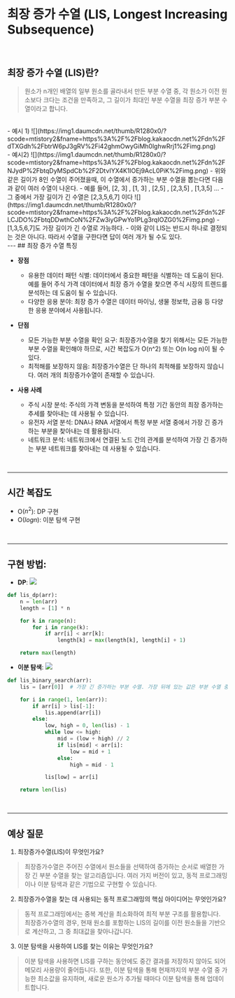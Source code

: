 # 최장 증가 수열 (LIS, Longest Increasing Subsequence)

<br>

## 최장 증가 수열 (LIS)란?
> 원소가 n개인 배열의 일부 원소를 골라내서 만든 부분 수열 중, 각 원소가 이전 원소보다
  크다는 조건을 만족하고, 그 길이가 최대인 부분 수열을 최장 증가 부분 수열이라고 합니다.

<br>
- 예시 1)
![](https://img1.daumcdn.net/thumb/R1280x0/?scode=mtistory2&fname=https%3A%2F%2Fblog.kakaocdn.net%2Fdn%2FdTXGdh%2FbtrW6pJ3gRV%2Fi42ghmOwyGiMh0lghwRrj1%2Fimg.png)

<br>
- 예시2)
![](https://img1.daumcdn.net/thumb/R1280x0/?scode=mtistory2&fname=https%3A%2F%2Fblog.kakaocdn.net%2Fdn%2FNJydP%2FbtqDyMSpdCb%2F2DtvIYX4K1lOEj9AcL0PiK%2Fimg.png)
  - 위와 같은 길이가 8인 수열이 주어졌을때, 이 수열에서 증가하는 부분 수열을 뽑는다면 다음과 같이 여러 수열이 나온다.
  - 예를 들어, [2, 3] , [1, 3] , [2,5] , [2,3,5] , [1,3,5] ...
  - 그 중에서 가장 길이가 긴 수열은 [2,3,5,6,7] 이다
![](https://img1.daumcdn.net/thumb/R1280x0/?scode=mtistory2&fname=https%3A%2F%2Fblog.kakaocdn.net%2Fdn%2FLCJDO%2FbtqDDwthCoN%2FZw3iyGPwYo1PLg3rqIOZG0%2Fimg.png)
  - [1,3,5,6,7]도 가장 길이가 긴 수열로 가능하다.
  - 이와 같이 LIS는 반드시 하나로 결정되는 것은 아니다. 따라서 수열을 구한다면 답이 여러 개가 될 수도 있다.

<br>
 ---
 ## 최장 증가 수열 특징

 - **장점**
    - 유용한 데이터 패턴 식별: 데이터에서 중요한 패턴을 식별하는 데 도움이 된다. 예를 들어 주식 가격 데이터에서 최장 증가 수열을 찾으면 주식 시장의 트렌드를 분석하는 데 도움이 될 수 있습니다.
    - 다양한 응용 분야: 최장 증가 수열은 데이터 마이닝, 생물 정보학, 금융 등 다양한 응용 분야에서 사용됩니다.

 - **단점**
    - 모든 가능한 부분 수열을 확인 요구: 최장증가수열을 찾기 위해서는 모든 가능한 부분 수열을 확인해야 하므로, 시간 복잡도가 O(n^2) 또는 O(n log n)이 될 수 있다.
    - 최적해를 보장하지 않음: 최장증가수열은 단 하나의 최적해를 보장하지 않습니다. 여러 개의 최장증가수열이 존재할 수 있습니다.

 - **사용 사례**
    - 주식 시장 분석: 주식의 가격 변동을 분석하여 특정 기간 동안의 최장 증가하는 추세를 찾아내는 데 사용될 수 있습니다.
    - 유전자 서열 분석: DNA나 RNA 서열에서 특정 부분 서열 중에서 가장 긴 증가하는 부분을 찾아내는 데 활용됩니다.
    - 네트워크 분석: 네트워크에서 연결된 노드 간의 관계를 분석하여 가장 긴 증가하는 부분 네트워크를 찾아내는 데 사용될 수 있습니다.

<br>

---

## 시간 복잡도

  - O($n^2$): DP 구현
  - O($logn$): 이분 탐색 구현

<br>

---

## 구현 방법:
  - **DP**:
  ![](https://img1.daumcdn.net/thumb/R1280x0/?scode=mtistory2&fname=https%3A%2F%2Fblog.kakaocdn.net%2Fdn%2FxGQTQ%2FbtrXcete2DA%2FDXiloyyufxzEPgYCoOD2k0%2Fimg.png)

  ```python
  def lis_dp(arr):
      n = len(arr)
      length = [1] * n

      for k in range(n):
          for i in range(k):
              if arr[i] < arr[k]:
                  length[k] = max(length[k], length[i] + 1)

      return max(length)
  ```
  - **이분 탐색**:
   ![](https://img1.daumcdn.net/thumb/R1280x0/?scode=mtistory2&fname=https%3A%2F%2Fblog.kakaocdn.net%2Fdn%2FnY2va%2FbtrXg3ywIgu%2FaK8qmC1Ht0aBuEnkW7rhTK%2Fimg.png)
   ```python
   def lis_binary_search(arr):
       lis = [arr[0]]  # 가장 긴 증가하는 부분 수열. 가장 뒤에 있는 값은 부분 수열 중 가장 최댓값

       for i in range(1, len(arr)):
           if arr[i] > lis[-1]:
               lis.append(arr[i])
           else:
               low, high = 0, len(lis) - 1
               while low <= high:
                   mid = (low + high) // 2
                   if lis[mid] < arr[i]:
                       low = mid + 1
                   else:
                       high = mid - 1

               lis[low] = arr[i]

       return len(lis)
   ```

<br>

---

## 예상 질문

1. 최장증가수열(LIS)이 무엇인가요?
> 최장증가수열은 주어진 수열에서 원소들을 선택하여 증가하는 순서로 배열한 가장 긴 부분 수열을 찾는 알고리즘입니다. 여러 가지 버전이 있고, 동적 프로그래밍이나 이분 탐색과 같은 기법으로 구현할 수 있습니다.

2. 최장증가수열을 찾는 데 사용되는 동적 프로그래밍의 핵심 아이디어는 무엇인가요?
> 동적 프로그래밍에서는 중복 계산을 최소화하여 최적 부분 구조를 활용합니다. 최장증가수열의 경우, 현재 원소를 포함하는 LIS의 길이를 이전 원소들을 기반으로 계산하고, 그 중 최대값을 찾아나갑니다.

3. 이분 탐색을 사용하여 LIS를 찾는 이유는 무엇인가요?
> 이분 탐색을 사용하면 LIS를 구하는 동안에도 중간 결과를 저장하지 않아도 되어 메모리 사용량이 줄어듭니다. 또한, 이분 탐색을 통해 현재까지의 부분 수열 중 가능한 최소값을 유지하며, 새로운 원소가 추가될 때마다 이분 탐색을 통해 업데이트합니다.
